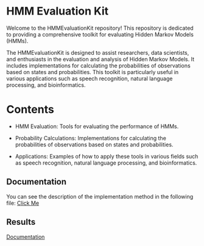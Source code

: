 
# HMM Evaluation Kit

Welcome to the HMMEvaluationKit repository! This repository is dedicated to providing a comprehensive toolkit for evaluating Hidden Markov Models (HMMs).


The HMMEvaluationKit is designed to assist researchers, data scientists, and enthusiasts in the evaluation and analysis of Hidden Markov Models. It includes implementations for calculating the probabilities of observations based on states and probabilities. This toolkit is particularly useful in various applications such as speech recognition, natural language processing, and bioinformatics.



# Contents


- HMM Evaluation: Tools for evaluating the performance of HMMs.

- Probability Calculations: Implementations for calculating the probabilities of observations based on states and probabilities.

- Applications: Examples of how to apply these tools in various fields such as speech recognition, natural language processing, and bioinformatics.
## Documentation

You can see the description of the implementation method in the following file:
[Click Me](https://linktodocumentation)


## Results

[Documentation](https://linktodocumentation)

